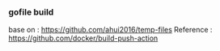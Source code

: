 ### gofile build
base on : https://github.com/ahui2016/temp-files
Reference : https://github.com/docker/build-push-action